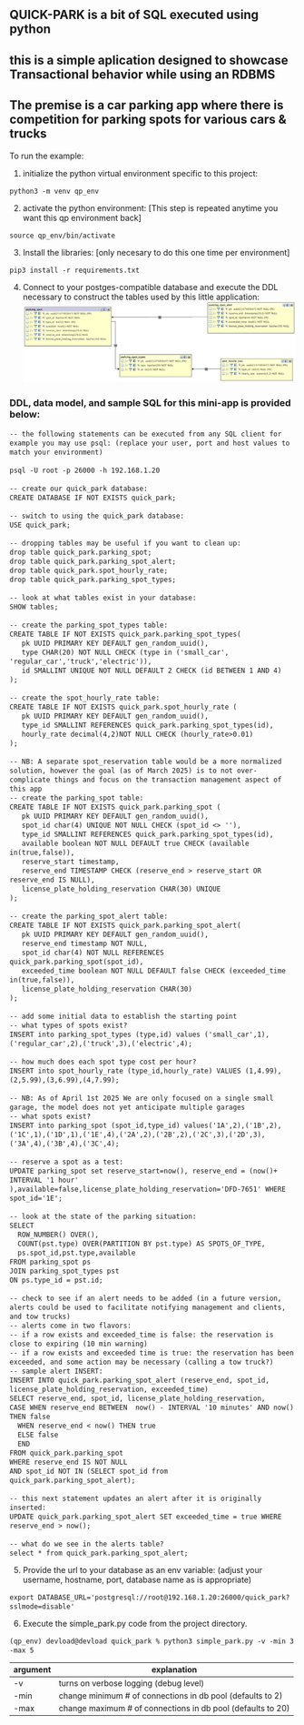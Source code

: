 ## QUICK-PARK is a bit of SQL executed using python
## this is a simple aplication designed to showcase Transactional behavior while using an RDBMS

## The premise is a car parking app where there is competition for parking spots for various cars & trucks 

To run the example:

1. initialize the python virtual environment specific to this project:
``` 
python3 -m venv qp_env
``` 
2. activate the python environment:  [This step is repeated anytime you want this qp environment back]
``` 
source qp_env/bin/activate
``` 
3. Install the libraries: [only necesary to do this one time per environment]
```
pip3 install -r requirements.txt
```
4. Connect to your postges-compatible database and execute the DDL necessary to construct the tables used by this little application:
![ERD.png](./ERD.png)
### DDL, data model, and sample SQL for this mini-app is provided below:
``` 
-- the following statements can be executed from any SQL client for example you may use psql: (replace your user, port and host values to match your environment)

psql -U root -p 26000 -h 192.168.1.20

-- create our quick_park database:
CREATE DATABASE IF NOT EXISTS quick_park;

-- switch to using the quick_park database:
USE quick_park;

-- dropping tables may be useful if you want to clean up:
drop table quick_park.parking_spot;
drop table quick_park.parking_spot_alert;
drop table quick_park.spot_hourly_rate;
drop table quick_park.parking_spot_types;

-- look at what tables exist in your database:
SHOW tables;

-- create the parking_spot_types table:
CREATE TABLE IF NOT EXISTS quick_park.parking_spot_types(
   pk UUID PRIMARY KEY DEFAULT gen_random_uuid(),
   type CHAR(20) NOT NULL CHECK (type in ('small_car', 'regular_car','truck','electric')),
   id SMALLINT UNIQUE NOT NULL DEFAULT 2 CHECK (id BETWEEN 1 AND 4)
);

-- create the spot_hourly_rate table:
CREATE TABLE IF NOT EXISTS quick_park.spot_hourly_rate (
   pk UUID PRIMARY KEY DEFAULT gen_random_uuid(),
   type_id SMALLINT REFERENCES quick_park.parking_spot_types(id),
   hourly_rate decimal(4,2)NOT NULL CHECK (hourly_rate>0.01)
);

-- NB: A separate spot_reservation table would be a more normalized solution, however the goal (as of March 2025) is to not over-complicate things and focus on the transaction management aspect of this app
-- create the parking_spot table:
CREATE TABLE IF NOT EXISTS quick_park.parking_spot (
   pk UUID PRIMARY KEY DEFAULT gen_random_uuid(),
   spot_id char(4) UNIQUE NOT NULL CHECK (spot_id <> ''),
   type_id SMALLINT REFERENCES quick_park.parking_spot_types(id),
   available boolean NOT NULL DEFAULT true CHECK (available in(true,false)),
   reserve_start timestamp,
   reserve_end TIMESTAMP CHECK (reserve_end > reserve_start OR reserve_end IS NULL),
   license_plate_holding_reservation CHAR(30) UNIQUE
);

-- create the parking_spot_alert table:
CREATE TABLE IF NOT EXISTS quick_park.parking_spot_alert(
   pk UUID PRIMARY KEY DEFAULT gen_random_uuid(),
   reserve_end timestamp NOT NULL,
   spot_id char(4) NOT NULL REFERENCES quick_park.parking_spot(spot_id),
   exceeded_time boolean NOT NULL DEFAULT false CHECK (exceeded_time in(true,false)),
   license_plate_holding_reservation CHAR(30)
);

-- add some initial data to establish the starting point
-- what types of spots exist?
INSERT into parking_spot_types (type,id) values ('small_car',1), ('regular_car',2),('truck',3),('electric',4);

-- how much does each spot type cost per hour?
INSERT into spot_hourly_rate (type_id,hourly_rate) VALUES (1,4.99),(2,5.99),(3,6.99),(4,7.99);

-- NB: As of April 1st 2025 We are only focused on a single small garage, the model does not yet anticipate multiple garages
-- what spots exist?
INSERT into parking_spot (spot_id,type_id) values('1A',2),('1B',2),('1C',1),('1D',1),('1E',4),('2A',2),('2B',2),('2C',3),('2D',3),('3A',4),('3B',4),('3C',4);

-- reserve a spot as a test:
UPDATE parking_spot set reserve_start=now(), reserve_end = (now()+ INTERVAL '1 hour' ),available=false,license_plate_holding_reservation='DFD-7651' WHERE spot_id='1E';

-- look at the state of the parking situation:
SELECT 
  ROW_NUMBER() OVER(),
  COUNT(pst.type) OVER(PARTITION BY pst.type) AS SPOTS_OF_TYPE,
  ps.spot_id,pst.type,available
FROM parking_spot ps
JOIN parking_spot_types pst
ON ps.type_id = pst.id;

-- check to see if an alert needs to be added (in a future version, alerts could be used to facilitate notifying management and clients, and tow trucks)
-- alerts come in two flavors: 
-- if a row exists and exceeded_time is false: the reservation is close to expiring (10 min warning)
-- if a row exists and exceeded time is true: the reservation has been exceeded, and some action may be necessary (calling a tow truck?) 
-- sample alert INSERT:
INSERT INTO quick_park.parking_spot_alert (reserve_end, spot_id, license_plate_holding_reservation, exceeded_time) 
SELECT reserve_end, spot_id, license_plate_holding_reservation, 
CASE WHEN reserve_end BETWEEN  now() - INTERVAL '10 minutes' AND now() THEN false 
  WHEN reserve_end < now() THEN true 
  ELSE false 
  END
FROM quick_park.parking_spot 
WHERE reserve_end IS NOT NULL 
AND spot_id NOT IN (SELECT spot_id from quick_park.parking_spot_alert); 

-- this next statement updates an alert after it is originally inserted: 
UPDATE quick_park.parking_spot_alert SET exceeded_time = true WHERE reserve_end > now(); 

-- what do we see in the alerts table?
select * from quick_park.parking_spot_alert;
```
5. Provide the url to your database as an env variable: (adjust your username, hostname, port, database name as is appropriate)
```
export DATABASE_URL='postgresql://root@192.168.1.20:26000/quick_park?sslmode=disable'
```
6. Execute the simple_park.py code from the project directory.
```
(qp_env) devload@devload quick_park % python3 simple_park.py -v -min 3 -max 5
```

|                                   argument                                     |                    explanation                          |
| ------------------------------------------------------------------------------ | ------------------------------------------------------- |
| -v                                              | turns on verbose logging (debug level)         |
| -min <some-number>                                          | change minimum # of connections in db pool (defaults to 2) |
| -max <some-number>                                | change maximum # of connections in db pool (defaults to 20)|


